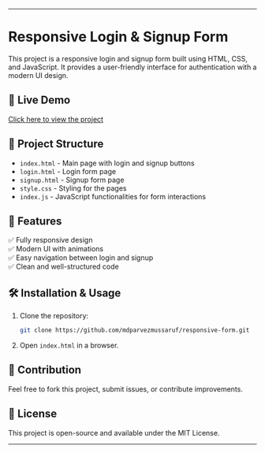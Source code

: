 
---

# Responsive Login & Signup Form

This project is a responsive login and signup form built using HTML, CSS, and JavaScript. It provides a user-friendly interface for authentication with a modern UI design.

## 🔗 Live Demo  
[Click here to view the project](https://mdparvezmussaruf.github.io/responsive-form/)

## 📂 Project Structure  
- `index.html` - Main page with login and signup buttons  
- `login.html` - Login form page  
- `signup.html` - Signup form page  
- `style.css` - Styling for the pages  
- `index.js` - JavaScript functionalities for form interactions  

## 🚀 Features  
✅ Fully responsive design  
✅ Modern UI with animations  
✅ Easy navigation between login and signup  
✅ Clean and well-structured code  

## 🛠️ Installation & Usage  
1. Clone the repository:  
   ```bash
   git clone https://github.com/mdparvezmussaruf/responsive-form.git
   ```
2. Open `index.html` in a browser.  

## 📝 Contribution  
Feel free to fork this project, submit issues, or contribute improvements.  

## 📜 License  
This project is open-source and available under the MIT License.  

---
